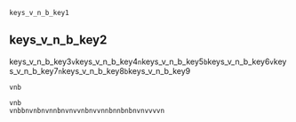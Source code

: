 ```ngMeta
keys_v_n_b_key1
```
## keys_v_n_b_key2
keys_v_n_b_key3`v`keys_v_n_b_key4`n`keys_v_n_b_key5`b`keys_v_n_b_key6`v`keys_v_n_b_key7`n`keys_v_n_b_key8`b`keys_v_n_b_key9


```trytyping
vnb
```
```practicetyping
vnb
vnbbnvnbnvnnbnvnvvnbnvvnnbnnbnbnvnvvvvn
```
